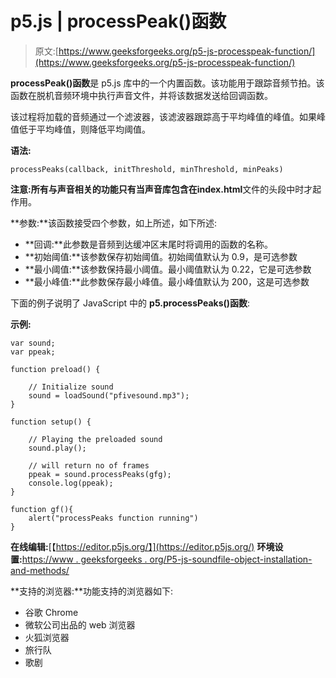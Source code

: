 # p5.js | processPeak()函数

> 原文:[https://www.geeksforgeeks.org/p5-js-processpeak-function/](https://www.geeksforgeeks.org/p5-js-processpeak-function/)

**processPeak()函数**是 p5.js 库中的一个内置函数。该功能用于跟踪音频节拍。该函数在脱机音频环境中执行声音文件，并将该数据发送给回调函数。

该过程将加载的音频通过一个滤波器，该滤波器跟踪高于平均峰值的峰值。如果峰值低于平均峰值，则降低平均阈值。

**语法:**

```
processPeaks(callback, initThreshold, minThreshold, minPeaks)
```

**注意:**所有与声音相关的功能只有当声音库包含在**index.html**文件的头段中时才起作用。

**参数:**该函数接受四个参数，如上所述，如下所述:

*   **回调:**此参数是音频到达缓冲区末尾时将调用的函数的名称。
*   **初始阈值:**该参数保存初始阈值。初始阈值默认为 0.9，是可选参数
*   **最小阈值:**该参数保持最小阈值。最小阈值默认为 0.22，它是可选参数
*   **最小峰值:**此参数保存最小峰值。最小峰值默认为 200，这是可选参数

下面的例子说明了 JavaScript 中的 **p5.processPeaks()函数**:

**示例:**

```
var sound; 
var ppeak;

function preload() { 

    // Initialize sound 
    sound = loadSound("pfivesound.mp3"); 
} 

function setup() { 

    // Playing the preloaded sound 
    sound.play();

    // will return no of frames
    ppeak = sound.processPeaks(gfg);
    console.log(ppeak);
} 

function gf(){
    alert("processPeaks function running")
}
```

**在线编辑:**[【https://editor.p5js.org/】](https://editor.p5js.org/)
**环境设置:**[https://www . geeksforgeeks . org/P5-js-soundfile-object-installation-and-methods/](https://www.geeksforgeeks.org/p5-js-soundfile-object-installation-and-methods/)

**支持的浏览器:**功能支持的浏览器如下:

*   谷歌 Chrome
*   微软公司出品的 web 浏览器
*   火狐浏览器
*   旅行队
*   歌剧